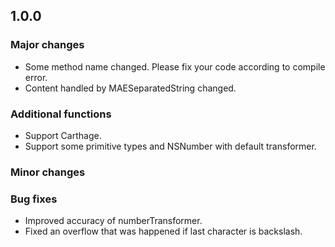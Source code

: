 ## 1.0.0

### Major changes

- Some method name changed. Please fix your code according to compile error.
- Content handled by MAESeparatedString changed.

### Additional functions

- Support Carthage.
- Support some primitive types and NSNumber with default transformer.

### Minor changes


### Bug fixes

- Improved accuracy of numberTransformer.
- Fixed an overflow that was happened if last character is backslash.
